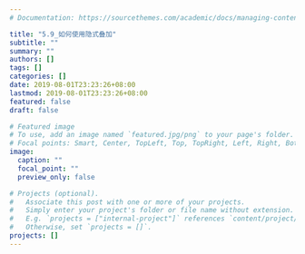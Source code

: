 ```yaml
---
# Documentation: https://sourcethemes.com/academic/docs/managing-content/

title: "5.9_如何使用隐式叠加"
subtitle: ""
summary: ""
authors: []
tags: []
categories: []
date: 2019-08-01T23:23:26+08:00
lastmod: 2019-08-01T23:23:26+08:00
featured: false
draft: false

# Featured image
# To use, add an image named `featured.jpg/png` to your page's folder.
# Focal points: Smart, Center, TopLeft, Top, TopRight, Left, Right, BottomLeft, Bottom, BottomRight.
image:
  caption: ""
  focal_point: ""
  preview_only: false

# Projects (optional).
#   Associate this post with one or more of your projects.
#   Simply enter your project's folder or file name without extension.
#   E.g. `projects = ["internal-project"]` references `content/project/deep-learning/index.md`.
#   Otherwise, set `projects = []`.
projects: []
---
```

